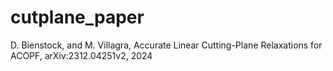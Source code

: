 # cutplane_paper
D. Bienstock, and M. Villagra, Accurate Linear Cutting-Plane Relaxations for ACOPF, arXiv:2312.04251v2, 2024
